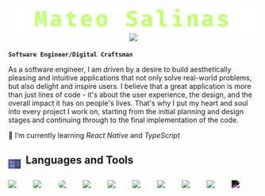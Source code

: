 <img src= 'Contact (4).png'>


<div align='center'>
<img src="https://readme-typing-svg.demolab.com/?lines=Full-stack%20web%20developer;Tech%20Enthusiast;Always%20learning%20new%20things&font=Fira%20Code&center=true&width=440&height=45&color=C1FF71&vCenter=false&pause=1000&size=25" />
</div>


**`Software Engineer/Digital Craftsman`**

As a software engineer, I am driven by a desire to build aesthetically pleasing and intuitive applications that not only solve real-world problems, but also delight and inspire users. I believe that a great application is more than just lines of code - it's about the user experience, the design, and the overall impact it has on people's lives. That's why I put my heart and soul into every project I work on, starting from the initial planning and design stages and continuing through to the final implementation of the code.

🌱 I’m currently learning *React Native* and *TypeScript*

<div style="display: inline">
<img align="left" width="25px" style="padding-right:10px; padding-top:10px" src="coding.png"> 

##  Languages and Tools
</div>



<img align="left" width="40px" style="padding-right:10px; margin-top:10px;" src="https://cdn.jsdelivr.net/gh/devicons/devicon/icons/html5/html5-original.svg" />

<img align="left" width="40px" style="padding-right:10px; margin-top:10px;"  src="https://cdn.jsdelivr.net/gh/devicons/devicon/icons/css3/css3-original.svg" />

<img align="left" width="40px" style="margin-right:10px; margin-top:10px; border-radius:10px" src="https://cdn.jsdelivr.net/gh/devicons/devicon/icons/javascript/javascript-original.svg" />
<img align="left" width="40px" style="padding-right:10px; margin-top:10px;" src="https://cdn.jsdelivr.net/gh/devicons/devicon/icons/react/react-original.svg" />
<img align="left" width="40px" style="padding-right:10px; margin-top:10px;" src="https://cdn.jsdelivr.net/gh/devicons/devicon/icons/mongodb/mongodb-original.svg" />

<img align="left" width="40px" style="padding-right:10px; margin-top:10px;" src="https://cdn.jsdelivr.net/gh/devicons/devicon/icons/nodejs/nodejs-original.svg" />
<img align="left" width="40px" style="padding-right:10px; margin-top:10px;" src="https://cdn.jsdelivr.net/gh/devicons/devicon/icons/tailwindcss/tailwindcss-plain.svg" />
<img align="left" width="40px" style="padding-right:10px; margin-top:10px;" src="https://cdn.jsdelivr.net/gh/devicons/devicon/icons/git/git-original.svg" />

<img align="left" width="40px" style="padding-right:10px; margin-top:10px;" src="https://cdn.jsdelivr.net/gh/devicons/devicon/icons/vscode/vscode-original.svg" />
<img align="left" width="40px" style="padding-right:10px; margin-top:10px; filter: invert(1)" src="https://cdn.jsdelivr.net/gh/devicons/devicon/icons/express/express-original.svg" />

<br/>



<!-- - 🔭 I’m currently working on ...
- 🌱 I’m currently learning ...
- 👯 I’m looking to collaborate on ...
- 🤔 I’m looking for help with ...
- 💬 Ask me about ...
- 📫 How to reach me: ...
- 😄 Pronouns: ...
- ⚡ Fun fact: ...
--> 
